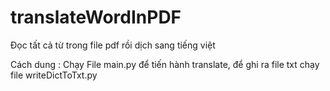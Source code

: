 # translateWordInPDF
Đọc tất cả từ trong file pdf rồi dịch sang tiếng việt


Cách dung : Chạy File main.py để tiến hành translate, để ghi ra file txt chạy file writeDictToTxt.py
